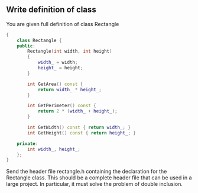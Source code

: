 ## Write definition of class

You are given full definition of class Rectangle
```cpp
{
    class Rectangle {
    public:
        Rectangle(int width, int height)
        {
            width_ = width;
            height_ = height;
        }

        int GetArea() const {
            return width_ * height_;
        }

        int GetPerimeter() const {
            return 2 * (width_ + height_);
        }

        int GetWidth() const { return width_; }
        int GetHeight() const { return height_; }

    private:
        int width_, height_;
    };
}
```
Send the header file rectangle.h containing the declaration for the Rectangle class. This should be a complete header file that can be used in a large project. In particular, it must solve the problem of double inclusion.

